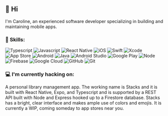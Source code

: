 ## 👋 Hi

I'm Caroline, an experienced software developer specializing in building and maintaining mobile apps.

### 🦾 Skills:

![Typescript](https://img.shields.io/badge/-TS-000000?logo=typescript)
![Javascript](https://img.shields.io/badge/-JS-000000?logo=javascript)
![React Native](https://img.shields.io/badge/-React%20Native-000000?logo=react)
![iOS](https://img.shields.io/badge/-iOS-000000?logo=apple)
![Swift](https://img.shields.io/badge/-Swift-000000?logo=swift)
![Xcode](https://img.shields.io/badge/-Xcode-000000?logo=xcode)
![App Store](https://img.shields.io/badge/-App%20Store-000000?logo=appstore)
![Android](https://img.shields.io/badge/-Android-000000?logo=android)
![Java](https://img.shields.io/badge/-Java-000000?logo=java)
![Android Studio](https://img.shields.io/badge/-Android%20Studio-000000?logo=androidstudio)
![Google Play](https://img.shields.io/badge/-Google%20Play-000000?logo=googleplay)
![Node](https://img.shields.io/badge/-Node.js-000000?logo=node.js)
![Firebase](https://img.shields.io/badge/-Firebase-000000?logo=firebase)
![Google Cloud](https://img.shields.io/badge/-GCP-000000?logo=googlecloud)
![GitHub](https://img.shields.io/badge/-GitHub-000000?logo=github)
![Git](https://img.shields.io/badge/-git-000000?logo=git)

### 💻 I'm currently hacking on:

A personal library management app. The working name is Stacks and it is built with React Native, Expo, and Typescript and is supported by a REST API built with Node and Express hooked up to a Firestore database. Stacks has a bright, clear interface and makes ample use of colors and emojis. It is currently a WIP, coming someday to app stores near you. 

<!--
**shea12/shea12** is a ✨ _special_ ✨ repository because its `README.md` (this file) appears on your GitHub profile.
-->
